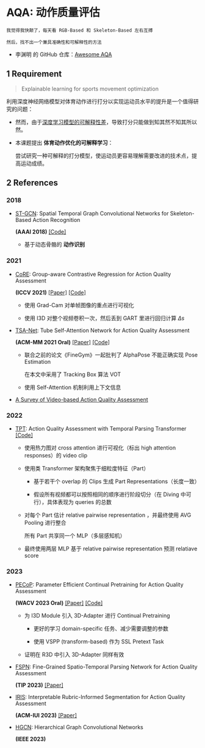 # AQA: 动作质量评估

```title="I'm MAAAAAAAD"
我觉得我快颠了，每天看 RGB-Based 和 Skeleton-Based 左右互搏

然后，找不出一个兼具准确性和可解释性的方法
```

- 李渊明 的 GitHub 仓库：[Awesome AQA](https://github.com/Lyman-Smoker/Awesome-AQA)

## 1 Requirement

> Explainable learning for sports movement optimization

利用深度神经网络模型对体育动作进行打分以实现运动员水平的提升是一个值得研究的问题：

- 然而，由于<u>深度学习模型的可解释性差</u>，导致打分只能做到知其然不知其所以然。

- 本课题提出 **体育动作优化的可解释学习**：

    尝试研究一种可解释的打分模型，使运动员更容易理解需要改进的技术点，提高运动成绩。

## 2 References

### 2018

- [ST-GCN](./ref/2018%20Skeleton.pdf): Spatial Temporal Graph Convolutional Networks for Skeleton-Based Action Recognition

    **(AAAI 2018)** [[Code]](https://github.com/yysijie/st-gcn)

    - 基于动态骨骼的 **动作识别**

### 2021

- [CoRE](./ref/2021/CoRe.pdf): Group-aware Contrastive Regression for Action Quality Assessment

    **(ICCV 2021)** [[Paper]](http://openaccess.thecvf.com//content/ICCV2021/papers/Yu_Group-Aware_Contrastive_Regression_for_Action_Quality_Assessment_ICCV_2021_paper.pdf) [[Code]](https://github.com/yuxumin/CoRe)

    - 使用 Grad-Cam 对单帧图像的重点进行可视化

    - 使用 I3D 对整个视频卷积一次，然后丢到 GART 里进行回归计算 $\Delta s$

- [TSA-Net](./ref/2021/TSA-Net.pdf): Tube Self-Attention Network for Action Quality Assessment 

    **(ACM-MM 2021 Oral)** [[Paper]](https://arxiv.org/pdf/2201.03746) [[Code]](https://github.com/Shunli-Wang/TSA-Net)

    - 联合之前的论文《FineGym》一起批判了 AlphaPose 不能正确实现 Pose Estimation

        在本文中采用了 Tracking Box 算法 VOT

    - 使用 Self-Attention 机制利用上下文信息

- [A Survey of Video-based Action Quality Assessment](./ref/2021/Video-based.pdf)

### 2022

- [TPT](./ref/2022/TPA.pdf): Action Quality Assessment with Temporal Parsing Transformer [[Code]](https://github.com/baiyang4/aqa_tpt)

    - 使用热力图对 cross attention 进行可视化（标出 high attention responses）的 video clip

    - 使用类 Transformer 架构聚焦于细粒度特征（Part）

        - 基于若干个 overlap 的 Clips 生成 Part Representations（长度一致）

        - 假设所有视频都可以按照相同的顺序进行阶段切分（在 Diving 中可行），具体表现为 queries 的总数

    - 对每个 Part 估计 relative pairwise representation ，并最终使用 AVG Pooling 进行整合

        所有 Part 共享同一个 MLP（多层感知机）

    - 最终使用两层 MLP 基于 relative pairwise representation 预测 relatiave score


### 2023

- [PECoP](./ref//2023/PECoP.pdf): Parameter Efficient Continual Pretraining for Action Quality Assessment 

    **(WACV 2023 Oral)** [[Paper]](https://arxiv.org/pdf/2311.07603.pdf) [[Code]](https://github.com/Plrbear/PECoP)

    - 为 I3D Module 引入 3D-Adapter 进行 Continual Pretraining

        - 更好的学习 domain-specific 任务、减少需要调整的参数

        - 使用 VSPP (transform-based) 作为 SSL Pretext Task

    - 证明在 R3D 中引入 3D-Adapter 同样有效

- [FSPN](./ref/2023/STPN.pdf): Fine-Grained Spatio-Temporal Parsing Network for Action Quality Assessment 

    **(TIP 2023)** [[Paper]](https://ieeexplore.ieee.org/stamp/stamp.jsp?tp=&arnumber=10317826)

- [IRIS](./ref/2023/IRIS.pdf): Interpretable Rubric-Informed Segmentation for Action Quality Assessment 

    **(ACM-IUI 2023)** [[Paper]](https://arxiv.org/pdf/2303.09097.pdf)

- [HGCN](): Hierarchical Graph Convolutional Networks

    **(IEEE 2023)** 